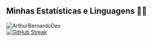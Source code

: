 

## Minhas Estatísticas e Linguagens 👨‍💻
![ArthurBernardoDev](https://github-readme-stats.vercel.app/api/top-langs/?username=ArthurBernardoDev&langs_count=6&theme=dark&layout=compact)<br/>
[![GitHub Streak](https://github-readme-streak-stats.herokuapp.com?user=ArthurBernardoDev&theme=dark)](https://git.io/streak-stats)<br/> 



